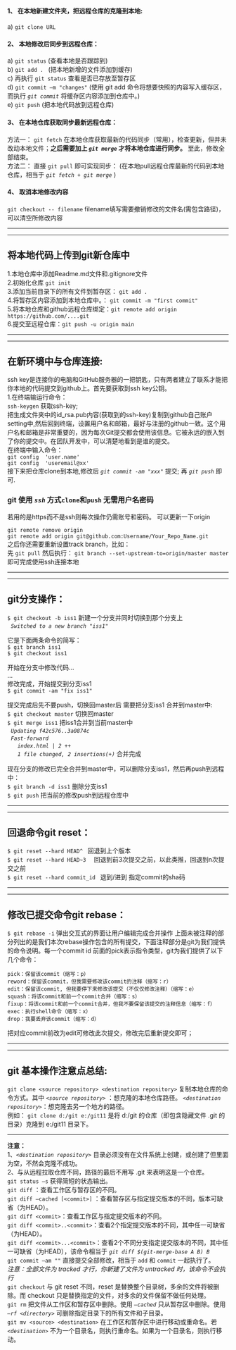 #### 1、	在本地新建文件夹，把远程仓库的克隆到本地:
a)	`git clone URL` 
#### 2、	本地修改后同步到远程仓库：  
a)	`git status` (查看本地是否跟踪到)  
b)	`git add . `  (把本地新增的文件添加到缓存)  
c)	再执行 `git status` 查看是否已存放至暂存区  
d)	`git commit –m "changes"` (使用 git add 命令将想要快照的内容写入缓存区， 而执行 *`git commit`* 将缓存区内容添加到仓库中。)  
e)	`git push` (把本地代码放到远程仓库)  
#### 3、	在本地仓库获取同步最新远程仓库：
方法一：	`git fetch` 在本地仓库获取最新的代码同步（常用），检查更新，但并未改动本地文件；**之后需要加上 *`git merge`* 才将本地仓库进行同步。**  至此，修改全部结束。  
方法二：	直接 `git pull` 即可实现同步： (在本地pull远程仓库最新的代码到本地仓库，相当于 *`git fetch + git merge`* )  

#### 4、    取消本地修改内容
`git checkout -- filename`  filename填写需要撤销修改的文件名(需包含路径)，可以清空所修改内容

***
----
## 将本地代码上传到git新仓库中
1.本地仓库中添加Readme.md文件和.gitignore文件  
2.初始化仓库 `git init`  
3.添加当前目录下的所有文件到暂存区： `git add . `  
4.将暂存区内容添加到本地仓库中。： `git commit -m "first commit"`  
5.将本地仓库和github远程仓库绑定：`git remote add origin https://github.com/....git`  
6.提交至远程仓库：`git push -u origin main`  


***
----
## 在新环境中与仓库连接:
ssh key是连接你的电脑和GitHub服务器的一把钥匙，只有两者建立了联系才能把你本地的代码提交到github上。首先要获取到ssh key公钥。  
1.在终端输运行命令：  
`ssh-keygen`  获取ssh-key;  
把生成文件夹中的id_rsa.pub内容(获取到的ssh-key)复制到github自己账户setting中,然后回到终端，设置用户名和邮箱，最好与注册的github一致。这个用户名和邮箱是非常重要的，因为每次Git提交都会使用该信息。它被永远的嵌入到了你的提交中。在团队开发中，可以清楚地看到是谁的提交。  
在终端中输入命令：  
`git config  'user.name'`  
`git config  'useremail@xx'`  
接下来把仓库clone到本地,修改后 *`git commit -am "xxx"`* 提交; 再 *`git push`* 即可.  

### git 使用 *`ssh`* 方式`clone`和`push` 无需用户名密码
若用的是https而不是ssh则每次操作仍需账号和密码。
可以更新一下origin

`git remote remove origin`  
`git remote add origin git@github.com:Username/Your_Repo_Name.git`  
之后你还需要重新设置track branch，比如：  
先 `git pull` 然后执行：
`git branch --set-upstream-to=origin/master master`
即可完成使用ssh连接本地
***
----


## git分支操作：
`$ git checkout -b iss1`  新建一个分支并同时切换到那个分支上   
&nbsp;&nbsp;*`Switched to a new branch "iss1"  `*

它是下面两条命令的简写：  
`$ git branch iss1`  
`$ git checkout iss1`

开始在分支中修改代码...   
...  
修改完成，开始提交到分支iss1  
`$ git commit -am "fix iss1"`  

提交完成后先不要push，切换回master后 需要把分支iss1 合并到master中:  
`$ git checkout master`   切换回master  
`$ git merge iss1`    把iss1合并到当前master中  
&nbsp;&nbsp;*`Updating f42c576..3a0874c`*  
&nbsp;&nbsp;*`Fast-forward`*  
&nbsp;&nbsp;&nbsp;&nbsp;*` index.html | 2 ++`*  
&nbsp;&nbsp;&nbsp;&nbsp;*` 1 file changed, 2 insertions(+)`*  合并完成 

现在分支的修改已完全合并到master中，可以删除分支iss1，然后再push到远程中：  
`$ git branch -d iss1`  删除分支iss1  
`$ git push`  把当前的修改push到远程仓库中  



***
----

## 回退命令git reset：
`$ git reset --hard HEAD^ `        回退到上个版本  
`$ git reset --hard HEAD~3  `      回退到前3次提交之前，以此类推，回退到n次提交之前  
`$ git reset --hard commit_id `    	 退到/进到 指定commit的sha码

***

----

## 修改已提交命令git rebase：
`$ git rebase -i`        弹出交互式的界面让用户编辑完成合并操作 
上面未被注释的部分列出的是我们本次rebase操作包含的所有提交，下面注释部分是git为我们提供的命令说明。每一个commit id 前面的pick表示指令类型，git为我们提供了以下几个命令：

    pick：保留该commit（缩写：p）  
    reword：保留该commit，但我需要修改该commit的注释（缩写：r）  
    edit：保留该commit, 但我要停下来修改该提交（不仅仅修改注释）（缩写：e）  
    squash：将该commit和前一个commit合并（缩写：s）  
    fixup：将该commit和前一个commit合并，但我不要保留该提交的注释信息（缩写：f）  
    exec：执行shell命令（缩写：x）  
    drop：我要丢弃该commit（缩写：d） 
把对应commit前改为edit可修改此次提交，修改完后重新提交即可；
***
----

## git 基本操作注意点总结:
`git clone <source repository> <destination repository>`  复制本地仓库的命令方式。其中 *`<source repository>`* ：想克隆的本地仓库路径。 
*`<destination repository>`*：想克隆去另一个地方的路径。  
例如：  `git clone d:/git e:/git11` 是将 d:/git 的仓库（即包含隐藏文件 .git 的目录）克隆到 e:/git11 目录下。 

---
 
**注意：**  
1、*`<destination repository>`* 目录必须没有在文件系统上创建，或创建了但里面为空，不然会克隆不成功。  
2、与从远程拉取仓库不同，路径的最后不用写 .git 来表明这是一个仓库。  
`git status –s`  获得简短的状态输出。  
`git diff` ：查看工作区与暂存区的不同。  
`git diff –cached [<commit>]` ：查看暂存区与指定提交版本的不同，版本可缺省（为HEAD）。  
`git diff <commit>`：查看工作区与指定提交版本的不同。  
`git diff <commit>..<commit>`：查看2个指定提交版本的不同，其中任一可缺省（为HEAD）。  
`git diff <commit>...<commit>`：查看2个不同分支指定提交版本的不同，其中任一可缺省（为HEAD），该命令相当于 *`git diff $(git-merge-base A B) B`*       
`git commit –am ""` 直接提交全部修改，相当于 `add` 和 `commit` 一起执行了。  
*注意：全部文件为 tracked 才行，你新建了文件为 untracked 时，该命令不会执行*    
`git checkout`  与 git reset 不同，reset 是替换整个目录树，多余的文件将被删除。而 checkout 只是替换指定的文件，对多余的文件保留不做任何处理。  
`git rm`  把文件从工作区和暂存区中删除。使用 *`—cached`* 只从暂存区中删除。使用 *`–rf <directory>`* 可删除指定目录下的所有文件和子目录。  
`git mv <source> <destination>`  在工作区和暂存区中进行移动或重命名。若 *`<destination>`* 不为一个目录名，则执行重命名。如果为一个目录名，则执行移动。  

